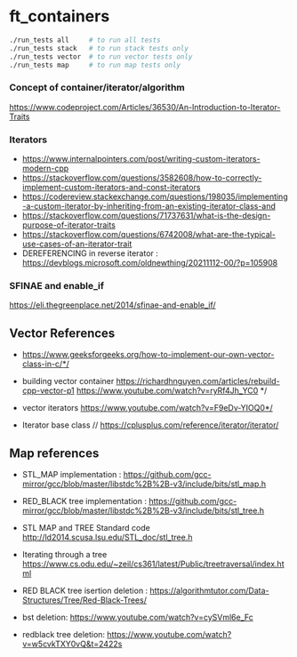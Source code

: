 # ft_containers

```bash
./run_tests all     # to run all tests
./run_tests stack   # to run stack tests only
./run_tests vector  # to run vector tests only
./run_tests map     # to run map tests only
```

### Concept of container/iterator/algorithm

https://www.codeproject.com/Articles/36530/An-Introduction-to-Iterator-Traits

### Iterators

- https://www.internalpointers.com/post/writing-custom-iterators-modern-cpp
- https://stackoverflow.com/questions/3582608/how-to-correctly-implement-custom-iterators-and-const-iterators
- https://codereview.stackexchange.com/questions/198035/implementing-a-custom-iterator-by-inheriting-from-an-existing-iterator-class-and
- https://stackoverflow.com/questions/71737631/what-is-the-design-purpose-of-iterator-traits
- https://stackoverflow.com/questions/6742008/what-are-the-typical-use-cases-of-an-iterator-trait
- DEREFERENCING in reverse iterator : https://devblogs.microsoft.com/oldnewthing/20211112-00/?p=105908


### SFINAE and enable_if
 https://eli.thegreenplace.net/2014/sfinae-and-enable_if/
 
## Vector References
- https://www.geeksforgeeks.org/how-to-implement-our-own-vector-class-in-c/*/

- building vector container
    https://richardhnguyen.com/articles/rebuild-cpp-vector-p1
    https://www.youtube.com/watch?v=ryRf4Jh_YC0 */

- vector iterators
    https://www.youtube.com/watch?v=F9eDv-YIOQ0*/
    
- Iterator base class
    // https://cplusplus.com/reference/iterator/iterator/



## Map references
- STL_MAP implementation :
  https://github.com/gcc-mirror/gcc/blob/master/libstdc%2B%2B-v3/include/bits/stl_map.h

- RED_BLACK tree implementation :
  https://github.com/gcc-mirror/gcc/blob/master/libstdc%2B%2B-v3/include/bits/stl_tree.h
  
- STL MAP and TREE Standard code
    http://ld2014.scusa.lsu.edu/STL_doc/stl_tree.h
    
- Iterating through a tree
    https://www.cs.odu.edu/~zeil/cs361/latest/Public/treetraversal/index.html
    

- RED BLACK tree isertion deletion : https://algorithmtutor.com/Data-Structures/Tree/Red-Black-Trees/
- bst deletion: https://www.youtube.com/watch?v=cySVml6e_Fc
- redblack tree deletion: https://www.youtube.com/watch?v=w5cvkTXY0vQ&t=2422s


